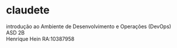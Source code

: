 # claudete

introdução ao Ambiente de Desenvolvimento e Operações (DevOps)<br/>
ASD 2B<br/>
Henrique Hein RA:10387958<br/>

